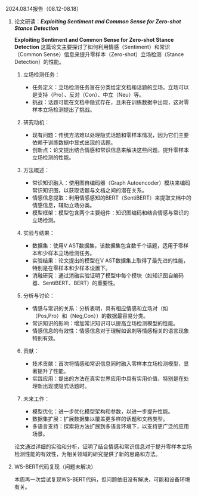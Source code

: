 2024.08.14报告（08.12-08.18）

1. 论文研读：***Exploiting Sentiment and Common Sense for Zero-shot Stance Detection***
    
    **Exploiting Sentiment and Common Sense for Zero-shot Stance Detection** 这篇论文主要探讨了如何利用情感（Sentiment）和常识（Common Sense）信息来提升零样本（Zero-shot）立场检测（Stance Detection）的性能。

    1. 立场检测任务：
        - 任务定义：立场检测任务旨在分类给定文档和话题的立场。立场可以是支持（Pro）、反对（Con）、中立（Neu）等。
        - 挑战：话题可能在文档中隐式存在，且未在训练数据中出现，这对零样本立场检测提出了挑战。

    2.  研究动机：
        - 现有问题：传统方法难以处理隐式话题和零样本情况，因为它们主要依赖于训练数据中显式出现的话题。
        - 创新点：论文提出结合情感和常识信息来解决这些问题，提升零样本立场检测的性能。

    3. 方法概述：
        - 常识知识融入：使用图自编码器（Graph Autoencoder）模块来编码常识知识图，以获取话题与文档之间的潜在关系。
        - 情感信息提取：利用情感感知的BERT（SentiBERT）来提取文档中的情感信息，辅助立场分类。
        - 模型框架：模型包含两个主要组件：知识图编码和结合情感与常识的立场检测。

    4. 实验与结果：
        - 数据集：使用V AST数据集，该数据集包含数千个话题，适用于零样本和少样本立场检测任务。
        - 实验结果：论文提出的模型在V AST数据集上取得了最先进的性能，特别是在零样本和少样本设置下。
        - 消融研究：通过消融实验证明了模型中每个模块（如知识图自编码器、SentiBERT、BERT）的重要性。

    5. 分析与讨论：
        - 情感与常识的关系：分析表明，具有相应情感和立场对（如（Pos,Pro）和（Neg,Con））的数据最容易分类。
        - 常识知识的影响：增加常识知识可以提高立场检测模型的性能。
        - 情感信息的有效性：情感信息对于理解如讽刺等情感相关的语言现象特别有效。

    6. 贡献：
        - 技术贡献：首次将情感和常识信息同时融入零样本立场检测模型，显著提升了性能。
        - 实践应用：提出的方法在真实世界应用中具有实用价值，特别是在处理新出现或隐式话题时。

    7. 未来工作：
        - 模型优化：进一步优化模型架构和参数，以进一步提升性能。
        - 数据集扩展：扩展数据集以覆盖更多样的话题和文档类型。
        - 多语言支持：探索将方法扩展到多语言环境下，以支持更广泛的应用场景。

    论文通过详细的实验和分析，证明了结合情感和常识信息对于提升零样本立场检测性能的有效性，为相关领域的研究提供了新的思路和方法。`

2. WS-BERT代码复现（问题未解决）

    本周再一次尝试复现WS-BERT代码，但问题依旧没有解决，可能和设备环境有关。